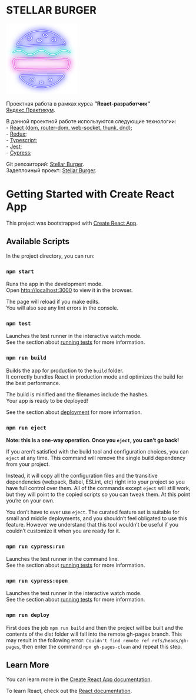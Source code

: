 # STELLAR BURGER
![alt-текст](https://github.com/Mamaevmn/react-burger/blob/main/public/favicon/android-chrome-192x192.png "STELLAR BURGER")

Проектная работа в рамках курса **"React-разработчик"** [Яндекс.Практикум](https://practicum.yandex.ru/).

В данной проектной работе используются следующие технологии:  
    - [React (dom, router-dom, web-socket, thunk, dnd)](https://reactjs.org/);  
    - [Redux](https://redux.js.org/);  
    - [Typescript](https://www.typescriptlang.org/);  
    - [Jest](https://jestjs.io/);  
    - [Cypress](https://www.cypress.io/);  

Git репозиторий: [Stellar Burger](https://github.com/Mamaevmn/react-burger).  
Задеплоиный проект: [Stellar Burger](https://mamaevmn.github.io/react-burger/).

# Getting Started with Create React App

This project was bootstrapped with [Create React App](https://github.com/facebook/create-react-app).

## Available Scripts

In the project directory, you can run:

### `npm start`

Runs the app in the development mode.\
Open [http://localhost:3000](http://localhost:3000) to view it in the browser.

The page will reload if you make edits.\
You will also see any lint errors in the console.

### `npm test`

Launches the test runner in the interactive watch mode.\
See the section about [running tests](https://facebook.github.io/create-react-app/docs/running-tests) for more information.

### `npm run build`

Builds the app for production to the `build` folder.\
It correctly bundles React in production mode and optimizes the build for the best performance.

The build is minified and the filenames include the hashes.\
Your app is ready to be deployed!

See the section about [deployment](https://facebook.github.io/create-react-app/docs/deployment) for more information.

### `npm run eject`

**Note: this is a one-way operation. Once you `eject`, you can’t go back!**

If you aren’t satisfied with the build tool and configuration choices, you can `eject` at any time. This command will remove the single build dependency from your project.

Instead, it will copy all the configuration files and the transitive dependencies (webpack, Babel, ESLint, etc) right into your project so you have full control over them. All of the commands except `eject` will still work, but they will point to the copied scripts so you can tweak them. At this point you’re on your own.

You don’t have to ever use `eject`. The curated feature set is suitable for small and middle deployments, and you shouldn’t feel obligated to use this feature. However we understand that this tool wouldn’t be useful if you couldn’t customize it when you are ready for it.

### `npm run cypress:run`

Launches the test runner in the command line.\
See the section about [running tests](https://www.cypress.io/) for more information.

### `npm run cypress:open`

Launches the test runner in the interactive watch mode.\
See the section about [running tests](https://www.cypress.io/) for more information.

### `npm run deploy` 

First does the job `npm run build` and then the project will be built and the contents of the dist folder will fall into the remote gh-pages branch. This may result in the following error: `Couldn't find remote ref refs/heads/gh-pages`, then enter the command `npx gh-pages-clean` and repeat this step. 

## Learn More

You can learn more in the [Create React App documentation](https://facebook.github.io/create-react-app/docs/getting-started).

To learn React, check out the [React documentation](https://reactjs.org/).
